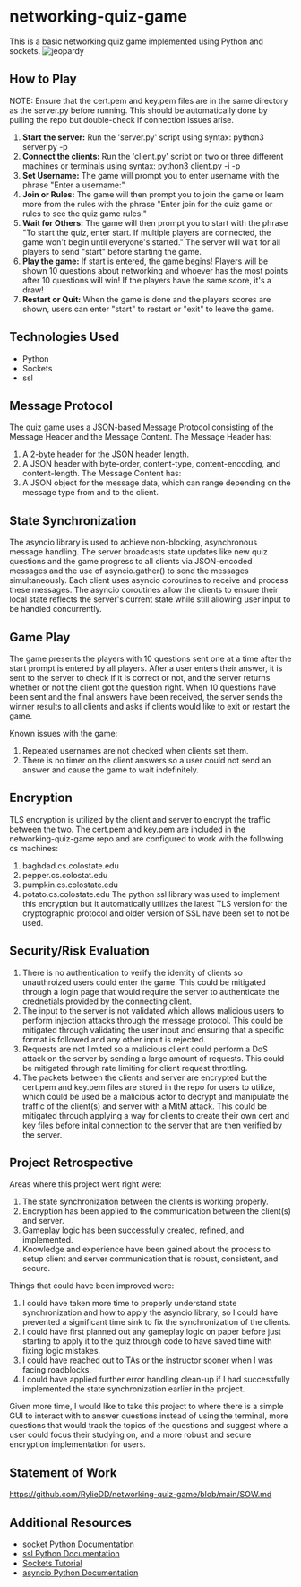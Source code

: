 # networking-quiz-game
This is a basic networking quiz game implemented using Python and sockets.
![jeopardy](https://github.com/user-attachments/assets/003effb0-ed99-4513-a5cd-e2f429822ffe)

## How to Play
NOTE: Ensure that the cert.pem and key.pem files are in the same directory as the server.py before running. This should be automatically done by pulling the repo but double-check if connection issues arise.
1. **Start the server:** Run the 'server.py' script using syntax: python3 server.py -p <port>
2. **Connect the clients:** Run the 'client.py' script on two or three different machines or terminals using syntax: python3 client.py -i <host> -p <port>
3. **Set Username:** The game will prompt you to enter username with the phrase "Enter a username:"
4. **Join or Rules:** The game will then prompt you to join the game or learn more from the rules with the phrase "Enter join for the quiz game or rules to see the quiz game rules:"
5. **Wait for Others:** The game will then prompt you to start with the phrase "To start the quiz, enter start. If multiple players are connected, the game won't begin until everyone's started." The server will wait for all players to send "start" before starting the game.
7. **Play the game:** If start is entered, the game begins! Players will be shown 10 questions about networking and whoever has the most points after 10 questions will win! If the players have the same score, it's a draw!
8. **Restart or Quit:** When the game is done and the players scores are shown, users can enter "start" to restart or "exit" to leave the game.

## Technologies Used
* Python
* Sockets
* ssl

## Message Protocol
The quiz game uses a JSON-based Message Protocol consisting of the Message Header and the Message Content. 
The Message Header has:
1. A 2-byte header for the JSON header length.
2. A JSON header with byte-order, content-type, content-encoding, and content-length.
The Message Content has:
1. A JSON object for the message data, which can range depending on the message type from and to the client.

## State Synchronization 
The asyncio library is used to achieve non-blocking, asynchronous message handling. The server broadcasts state updates like new quiz questions and the game progress to all clients via JSON-encoded messages and the use of asyncio.gather() to send the messages simultaneously. Each client uses asyncio coroutines to receive and process these messages. The asyncio coroutines allow the clients to ensure their local state reflects the server's current state while still allowing user input to be handled concurrently.

## Game Play
The game presents the players with 10 questions sent one at a time after the start prompt is entered by all players. After a user enters their answer, it is sent to the server to check if it is correct or not, and the server returns whether or not the client got the question right. When 10 questions have been sent and the final answers have been received, the server sends the winner results to all clients and asks if clients would like to exit or restart the game. 

Known issues with the game:
1. Repeated usernames are not checked when clients set them.
2. There is no timer on the client answers so a user could not send an answer and cause the game to wait indefinitely.

## Encryption
TLS encryption is utilized by the client and server to encrypt the traffic between the two. The cert.pem and key.pem are included in the networking-quiz-game repo and are configured to work with the following cs machines:
1. baghdad.cs.colostate.edu
2. pepper.cs.colostat.edu
3. pumpkin.cs.colostate.edu
4. potato.cs.colostate.edu
The python ssl library was used to implement this encryption but it automatically utilizes the latest TLS version for the cryptographic protocol and older version of SSL have been set to not be used.

## Security/Risk Evaluation
1. There is no authentication to verify the identity of clients so unauthroized users could enter the game. This could be mitigated through a login page that would require the server to authenticate the crednetials provided by the connecting client.
2. The input to the server is not validated which allows malicious users to perform injection attacks through the message protocol. This could be mitigated through validating the user input and ensuring that a specific format is followed and any other input is rejected.
3. Requests are not limited so a malicious client could perform a DoS attack on the server by sending a large amount of requests. This could be mitigated through rate limiting for client request throttling.
4. The packets between the clients and server are encrypted but the cert.pem and key.pem files are stored in the repo for users to utilize, which could be used be a malicious actor to decrypt and manipulate the traffic of the client(s) and server with a MitM attack. This could be mitigated through applying a way for clients to create their own cert and key files before inital connection to the server that are then verified by the server.

## Project Retrospective
Areas where this project went right were:
1. The state synchronization between the clients is working properly.
2. Encryption has been applied to the communication between the client(s) and server.
3. Gameplay logic has been successfully created, refined, and implemented.
4. Knowledge and experience have been gained about the process to setup client and server communication that is robust, consistent, and secure.

Things that could have been improved were:
1. I could have taken more time to properly understand state synchronization and how to apply the asyncio library, so I could have prevented a significant time sink to fix the synchronization of the clients.
2. I could have first planned out any gameplay logic on paper before just starting to apply it to the quiz through code to have saved time with fixing logic mistakes.
3. I could have reached out to TAs or the instructor sooner when I was facing roadblocks.
4. I could have applied further error handling clean-up if I had successfully implemented the state synchronization earlier in the project. 

Given more time, I would like to take this project to where there is a simple GUI to interact with to answer questions instead of using the terminal, more questions that would track the topics of the questions and suggest where a user could focus their studying on, and a more robust and secure encryption implementation for users.

## Statement of Work
https://github.com/RylieDD/networking-quiz-game/blob/main/SOW.md

## Additional Resources
* [socket Python Documentation](https://docs.python.org/3/library/socket.html)
* [ssl Python Documentation](https://docs.python.org/3/library/ssl.html)
* [Sockets Tutorial](https://realpython.com/python-sockets/)
* [asyncio Python Documentation](https://docs.python.org/3/library/asyncio.html)
